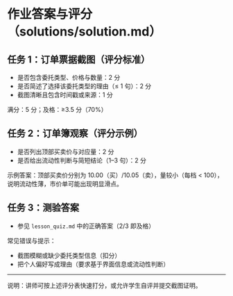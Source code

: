 # 作业答案与评分（solutions/solution.md）

## 任务 1：订单票据截图（评分标准）
- 是否包含委托类型、价格与数量：2 分
- 是否简述了选择该委托类型的理由（≤ 1 句）：2 分
- 截图清晰且包含时间戳或来源：1 分

满分：5 分；及格：≥3.5 分（70%）

## 任务 2：订单簿观察（评分示例）
- 是否列出顶部买卖价与对应量：2 分
- 是否给出流动性判断与简短结论（1–3 句）：2 分

示例答案：顶部买卖价分别为 10.00（买）/10.05（卖），量较小（每档 < 100），说明流动性薄，市价单可能出现明显滑点。

## 任务 3：测验答案
- 参见 `lesson_quiz.md` 中的正确答案（2/3 即及格）

常见错误与提示：
- 截图模糊或缺少委托类型信息（扣分）
- 把个人偏好写成理由（要求基于界面信息或流动性判断）

---

说明：讲师可按上述评分表快速打分，或允许学生自评并提交截图证明。
